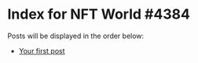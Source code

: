 # Index for NFT World #4384
Posts will be displayed in the order below:

- [Your first post](./001-first.md)

